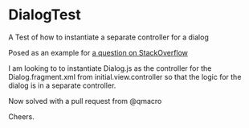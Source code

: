 DialogTest
==========

A Test of how to instantiate a separate controller for a dialog


Posed as an example for [a question on StackOverflow](http://stackoverflow.com/questions/27095330/pass-another-contraller-when-instantiating-a-fragment-in-sapui5)

I am looking to to instantiate Dialog.js as the controller for the Dialog.fragment.xml from initial.view.controller so that the logic for the dialog is in a separate controller.

Now solved with a pull request from @qmacro

Cheers.
